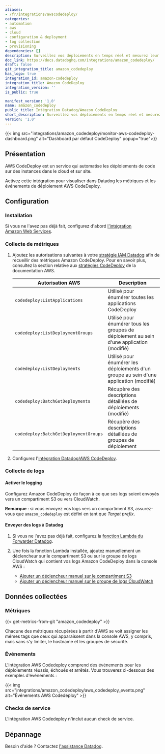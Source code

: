 ```yaml
---
aliases:
- /fr/integrations/awscodedeploy/
categories:
- automation
- aws
- cloud
- configuration & deployment
- log collection
- provisioning
dependencies: []
description: Surveillez vos déploiements en temps réel et mesurez leur durée.
doc_link: https://docs.datadoghq.com/integrations/amazon_codedeploy/
draft: false
git_integration_title: amazon_codedeploy
has_logo: true
integration_id: amazon-codedeploy
integration_title: Amazon CodeDeploy
integration_version: ''
is_public: true

manifest_version: '1.0'
name: amazon_codedeploy
public_title: Intégration Datadog/Amazon CodeDeploy
short_description: Surveillez vos déploiements en temps réel et mesurez leur durée.
version: '1.0'
---
```


{{< img src="integrations/amazon_codedeploy/monitor-aws-codedeploy-dashboard.png" alt="Dashboard par défaut CodeDeploy" popup="true">}}

## Présentation

AWS CodeDeploy est un service qui automatise les déploiements de code sur des instances dans le cloud et sur site.

Activez cette intégration pour visualiser dans Datadog les métriques et les événements de déploiement AWS CodeDeploy.

## Configuration

### Installation

Si vous ne l'avez pas déjà fait, configurez d'abord [l'intégration Amazon Web Services][1].

### Collecte de métriques

1. Ajoutez les autorisations suivantes à votre [stratégie IAM Datadog][2] afin de recueillir des métriques Amazon CodeDeploy. Pour en savoir plus, consultez la section relative aux [stratégies CodeDeploy][3] de la documentation AWS.

    | Autorisation AWS                        | Description                                                                   |
    | ------------------------------------- | ----------------------------------------------------------------------------- |
    | `codedeploy:ListApplications`         | Utilisé pour énumérer toutes les applications CodeDeploy                                      |
    | `codedeploy:ListDeploymentGroups`     | Utilisé pour énumérer tous les groupes de déploiement au sein d'une application (modifié)             |
    | `codedeploy:ListDeployments`          | Utilisé pour énumérer les déploiements d'un groupe au sein d'une application (modifié) |
    | `codedeploy:BatchGetDeployments`      | Récupère des descriptions détaillées de déploiements (modifié)                            |
    | `codedeploy:BatchGetDeploymentGroups` | Récupère des descriptions détaillées de groupes de déploiement                               |

2. Configurez l'[intégration Datadog/AWS CodeDeploy][4].

### Collecte de logs

#### Activer le logging

Configurez Amazon CodeDeploy de façon à ce que ses logs soient envoyés vers un compartiment S3 ou vers CloudWatch.

**Remarque** : si vous envoyez vos logs vers un compartiment S3, assurez-vous que `amazon_codedeploy` est défini en tant que _Target prefix_.

#### Envoyer des logs à Datadog

1. Si vous ne l'avez pas déjà fait, configurez la [fonction Lambda du Forwarder Datadog][5].
2. Une fois la fonction Lambda installée, ajoutez manuellement un déclencheur sur le compartiment S3 ou sur le groupe de logs CloudWatch qui contient vos logs Amazon CodeDeploy dans la console AWS :

    - [Ajouter un déclencheur manuel sur le compartiment S3][6]
    - [Ajouter un déclencheur manuel sur le groupe de logs CloudWatch][7]

## Données collectées

### Métriques
{{< get-metrics-from-git "amazon_codedeploy" >}}


Chacune des métriques récupérées à partir d'AWS se voit assigner les mêmes tags que ceux qui apparaissent dans la console AWS, y compris, mais sans s'y limiter, le hostname et les groupes de sécurité.

### Événements

L'intégration AWS Codedeploy comprend des événements pour les déploiements réussis, échoués et arrêtés. Vous trouverez ci-dessous des exemples d'événements :

{{< img src="integrations/amazon_codedeploy/aws_codedeploy_events.png" alt="Événements AWS Codedeploy" >}}

### Checks de service

L'intégration AWS Codedeploy n'inclut aucun check de service.

## Dépannage

Besoin d'aide ? Contactez [l'assistance Datadog][9].

[1]: https://docs.datadoghq.com/fr/integrations/amazon_web_services/
[2]: https://docs.datadoghq.com/fr/integrations/amazon_web_services/#installation
[3]: https://docs.aws.amazon.com/codedeploy/latest/userguide/security-iam.html
[4]: https://app.datadoghq.com/integrations/amazon_codedeploy
[5]: https://docs.datadoghq.com/fr/logs/guide/forwarder/
[6]: https://docs.datadoghq.com/fr/integrations/amazon_web_services/?tab=allpermissions#collecting-logs-from-s3-buckets
[7]: https://docs.datadoghq.com/fr/integrations/amazon_web_services/?tab=allpermissions#collecting-logs-from-cloudwatch-log-group
[8]: https://github.com/DataDog/dogweb/blob/prod/integration/amazon_codedeploy/amazon_codedeploy_metadata.csv
[9]: https://docs.datadoghq.com/fr/help/
